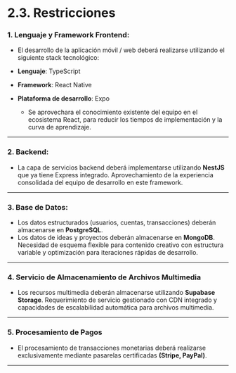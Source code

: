 # 2.3. Restricciones

### 1. **Lenguaje y Framework Frontend**:
   - El desarrollo de la aplicación móvil / web deberá realizarse utilizando el siguiente stack tecnológico:
- **Lenguaje**: TypeScript
- **Framework**: React Native
- **Plataforma de desarrollo**: Expo

   - Se aprovechara el conocimiento existente del equipo en el ecosistema React, para reducir los tiempos de implementación y la curva de aprendizaje. 

---
### 2. **Backend**:
   - La capa de servicios backend deberá implementarse utilizando **NestJS** que ya tiene Express integrado. Aprovechamiento de la experiencia consolidada del equipo de desarrollo en este framework.
---
### 3. **Base de Datos**:
   - Los datos estructurados (usuarios, cuentas, transacciones) deberán almacenarse en **PostgreSQL**.
   - Los datos de ideas y proyectos deberán almacenarse en **MongoDB**. Necesidad de esquema flexible para contenido creativo con estructura variable y optimización para iteraciones rápidas de desarrollo.
---
### 4. **Servicio de Almacenamiento de Archivos Multimedia**
   - Los recursos multimedia deberán almacenarse utilizando **Supabase Storage**. Requerimiento de servicio gestionado con CDN integrado y capacidades de escalabilidad automática para archivos multimedia.
---
### 5. **Procesamiento de Pagos**
   - El procesamiento de transacciones monetarias deberá realizarse exclusivamente mediante pasarelas certificadas **(Stripe, PayPal)**.
---
